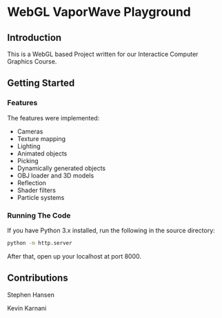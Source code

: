 # WebGL VaporWave Playground

## Introduction

This is a WebGL based Project written for our Interactice Computer Graphics Course.

## Getting Started

### Features

The features were implemented:<br/>

-   Cameras
-   Texture mapping
-   Lighting
-   Animated objects
-   Picking
-   Dynamically generated objects
-   OBJ loader and 3D models
-   Reflection
-   Shader filters
-   Particle systems

### Running The Code

If you have Python 3.x installed, run the following in the source directory:

```bash
python -m http.server
```

After that, open up your localhost at port 8000.

## Contributions

Stephen Hansen

Kevin Karnani
